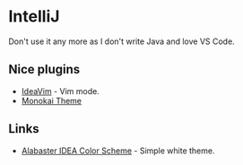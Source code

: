 # IntelliJ

Don't use it any more as I don't write Java and love VS Code.

## Nice plugins

* [IdeaVim](https://plugins.jetbrains.com/plugin/164-ideavim) - Vim mode.
* [Monokai Theme](https://darekkay.com/blog/monokai-theme-intellij/)

## Links

* [Alabaster IDEA Color Scheme](https://github.com/tonsky/intellij-alabaster) - Simple white theme.

